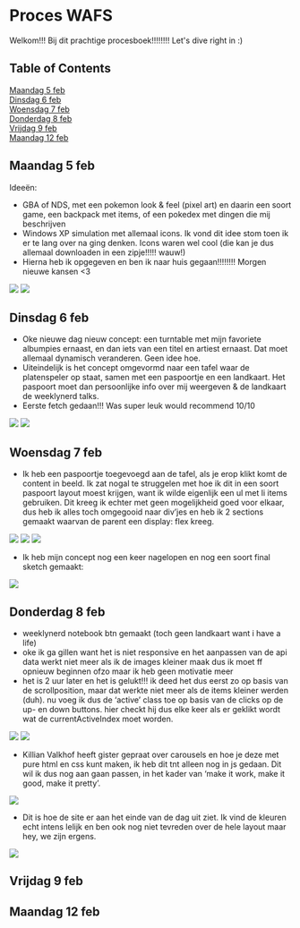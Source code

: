 # Proces WAFS

Welkom!!! Bij dit prachtige procesboek!!!!!!!! Let's dive right in :)

## Table of Contents

[Maandag 5 feb](#5feb)  
[Dinsdag 6 feb](#6feb)  
[Woensdag 7 feb](#7feb)  
[Donderdag 8 feb](#8feb)  
[Vrijdag 9 feb](#9feb)  
[Maandag 12 feb](#12feb)

<a name="5feb"/>

## Maandag 5 feb

Ideeën:

-   GBA of NDS, met een pokemon look & feel (pixel art) en daarin een soort game, een backpack met items, of een pokedex met dingen die mij beschrijven
-   Windows XP simulation met allemaal icons. Ik vond dit idee stom toen ik er te lang over na ging denken. Icons waren wel cool (die kan je dus allemaal downloaden in een zipje!!!!! wauw!)
-   Hierna heb ik opgegeven en ben ik naar huis gegaan!!!!!!!! Morgen nieuwe kansen <3

![](./img/1/note.jpeg)
![](./img/1/note2.JPG)

<a name="6feb"/>

## Dinsdag 6 feb

-   Oke nieuwe dag nieuw concept: een turntable met mijn favoriete albumpies ernaast, en dan iets van een titel en artiest ernaast. Dat moet allemaal dynamisch veranderen. Geen idee hoe.
-   Uiteindelijk is het concept omgevormd naar een tafel waar de platenspeler op staat, samen met een paspoortje en een landkaart. Het paspoort moet dan persoonlijke info over mij weergeven & de landkaart de weeklynerd talks.
-   Eerste fetch gedaan!!! Was super leuk would recommend 10/10

![](./img/2/note.JPG)
![](./img/2/note2.JPG)

<a name="7feb"/>

## Woensdag 7 feb

-   Ik heb een paspoortje toegevoegd aan de tafel, als je erop klikt komt de content in beeld. Ik zat nogal te struggelen met hoe ik dit in een soort paspoort layout moest krijgen, want ik wilde eigenlijk een ul met li items gebruiken. Dit kreeg ik echter met geen mogelijkheid goed voor elkaar, dus heb ik alles toch omgegooid naar div’jes en heb ik 2 sections gemaakt waarvan de parent een display: flex kreeg.

![](./img/3/code.png)
![](./img/3/code-2.png)
![](./img/3/code-3.png)

-   Ik heb mijn concept nog een keer nagelopen en nog een soort final sketch gemaakt:

![](./img/3/note.JPG)

<a name="8feb"/>

## Donderdag 8 feb

-   weeklynerd notebook btn gemaakt (toch geen landkaart want i have a life)
-   oke ik ga gillen want het is niet responsive en het aanpassen van de api data werkt niet meer als ik de images kleiner maak dus ik moet ff opnieuw beginnen ofzo maar ik heb geen motivatie meer
-   het is 2 uur later en het is gelukt!!! ik deed het dus eerst zo op basis van de scrollposition, maar dat werkte niet meer als de items kleiner werden (duh). nu voeg ik dus de ‘active’ class toe op basis van de clicks op de up- en down buttons. hier checkt hij dus elke keer als er geklikt wordt wat de currentActiveIndex moet worden.

![](./img/4/code-1.png)
![](./img/4/code-2.png)

-   Killian Valkhof heeft gister gepraat over carousels en hoe je deze met pure html en css kunt maken, ik heb dit tnt alleen nog in js gedaan. Dit wil ik dus nog aan gaan passen, in het kader van ‘make it work, make it good, make it pretty’.

![](./img/4/code-3.png)

-   Dit is hoe de site er aan het einde van de dag uit ziet. Ik vind de kleuren echt intens lelijk en ben ook nog niet tevreden over de hele layout maar hey, we zijn ergens.

![](./img/4/code-4.png)

<a name="9feb"/>

## Vrijdag 9 feb

<a name="12feb"/>

## Maandag 12 feb
